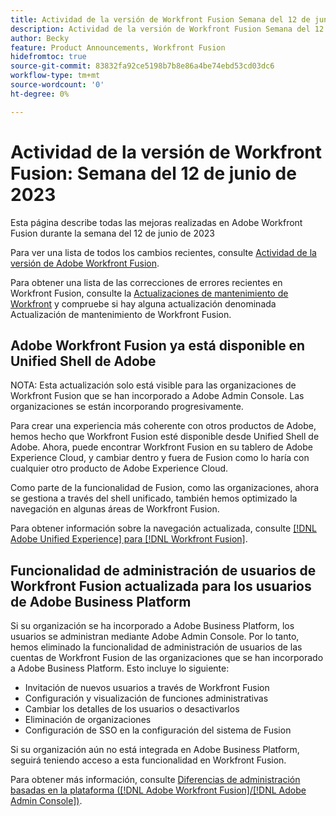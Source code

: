 ```yaml
---
title: Actividad de la versión de Workfront Fusion Semana del 12 de junio de 2023
description: Actividad de la versión de Workfront Fusion Semana del 12 de junio de 2023
author: Becky
feature: Product Announcements, Workfront Fusion
hidefromtoc: true
source-git-commit: 83832fa92ce5198b7b8e86a4be74ebd53cd03dc6
workflow-type: tm+mt
source-wordcount: '0'
ht-degree: 0%

---
```


# Actividad de la versión de Workfront Fusion: Semana del 12 de junio de 2023

Esta página describe todas las mejoras realizadas en Adobe Workfront Fusion durante la semana del 12 de junio de 2023

Para ver una lista de todos los cambios recientes, consulte [Actividad de la versión de Adobe Workfront Fusion](../../../product-announcements/product-releases/fusion-release-activity/fusion-release-activity.md).

Para obtener una lista de las correcciones de errores recientes en Workfront Fusion, consulte la [Actualizaciones de mantenimiento de Workfront](https://experienceleague.adobe.com/docs/workfront-known-issues/releases/current-updates.html) y compruebe si hay alguna actualización denominada Actualización de mantenimiento de Workfront Fusion.

## Adobe Workfront Fusion ya está disponible en Unified Shell de Adobe

NOTA: Esta actualización solo está visible para las organizaciones de Workfront Fusion que se han incorporado a Adobe Admin Console. Las organizaciones se están incorporando progresivamente.

Para crear una experiencia más coherente con otros productos de Adobe, hemos hecho que Workfront Fusion esté disponible desde Unified Shell de Adobe. Ahora, puede encontrar Workfront Fusion en su tablero de Adobe Experience Cloud, y cambiar dentro y fuera de Fusion como lo haría con cualquier otro producto de Adobe Experience Cloud.

Como parte de la funcionalidad de Fusion, como las organizaciones, ahora se gestiona a través del shell unificado, también hemos optimizado la navegación en algunas áreas de Workfront Fusion.

Para obtener información sobre la navegación actualizada, consulte [[!DNL Adobe Unified Experience] para [!DNL Workfront Fusion]](/help/quicksilver/workfront-fusion/fusion-in-admin-console/fusion-unified-experience.md).

## Funcionalidad de administración de usuarios de Workfront Fusion actualizada para los usuarios de Adobe Business Platform

Si su organización se ha incorporado a Adobe Business Platform, los usuarios se administran mediante Adobe Admin Console. Por lo tanto, hemos eliminado la funcionalidad de administración de usuarios de las cuentas de Workfront Fusion de las organizaciones que se han incorporado a Adobe Business Platform. Esto incluye lo siguiente:

* Invitación de nuevos usuarios a través de Workfront Fusion
* Configuración y visualización de funciones administrativas
* Cambiar los detalles de los usuarios o desactivarlos
* Eliminación de organizaciones
* Configuración de SSO en la configuración del sistema de Fusion

Si su organización aún no está integrada en Adobe Business Platform, seguirá teniendo acceso a esta funcionalidad en Workfront Fusion.

Para obtener más información, consulte [Diferencias de administración basadas en la plataforma ([!DNL Adobe Workfront Fusion]/[!DNL Adobe Admin Console])](/help/quicksilver/workfront-fusion/fusion-in-admin-console/fusion-adobe-admin-console.md).




